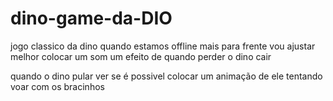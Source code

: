 # dino-game-da-DIO
jogo classico da dino quando estamos offline
mais para frente vou ajustar melhor 
colocar um som 
um efeito de quando perder o dino cair 

quando o dino pular ver se é possivel colocar um animação de ele tentando voar com os bracinhos  
